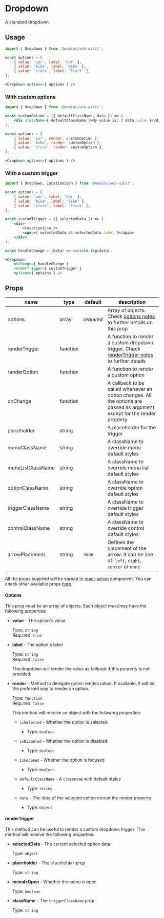 # Dropdown

A standard dropdown.

## Usage

```jsx
import { Dropdown } from '@nomios/web-uikit';

const options = [
    { value: 'car', label: 'Car' },
    { value: 'bike', label: 'Bike' },
    { value: 'truck', label: 'Truck' },
];

<Dropdown options={ options } />
```

### With custom options

```jsx
import { Dropdown } from '@nomios/web-uikit';

const customOption = ({ defaultClassName, data }) => (
    <div className={ defaultClassName }>My value is: { data.value }</div>
);

const options = [
    { value: 'car', render: customOption },
    { value: 'bike', render: customOption },
    { value: 'truck', render: customOption },
];

<Dropdown options={ options } />
```

### With a custom trigger

```jsx
import { Dropdown, LocationIcon } from '@nomios/web-uikit';

const options = [
    { value: 'car', label: 'Car' },
    { value: 'bike', label: 'Bike' },
    { value: 'truck', label: 'Truck' },
];

const customTrigger = ({ selectedData }) => (
    <div>
        <LocationIcon />
        <span>{ selectedData && selectedData.label }</span>
    </div>
);

const handleChange = (data) => console.log(data);

<Dropdown
    onChange={ handleChange }
    renderTrigger={ customTrigger }
    options={ options } />
```

## Props

| name | type | default | description |
| ---- | ---- | ------- | ----------- |
| options | array | *required* | Array of objects. Check [options notes](#options) to further details on this prop |
| renderTrigger | function | | A function to render a custom dropdown trigger. Check [renderTrigger notes](#renderTrigger) to further details |
| renderOption | function | | A function to render a custom option |
| onChange | function | | A callback to be called whenever an option changes. All the options are passed as argument except for the render property |
| placeholder | string | | A placeholder for the trigger |
| menuClassName | string | | A className to override menu default styles |
| menuListClassName | string | | A className to override menu list default styles |
| optionClassName | string | | A className to override option default styles |
| triggerClassName | string | | A className to override trigger default styles |
| controlClassName | string | | A className to override control default styles |
| arrowPlacement | string | `none` | Defines the placement of the arrow. It can be one of: `left`, `right`, `center` or `none` |

All the props supplied will be spread to [react-select](https://github.com/JedWatson/react-select) component.
You can check other available props [here](https://react-select.com/props).


#### Options

This prop must be an array of objects. Each object must/may have the following properties:

- **value** - The option's value.

	Type: `string`   
    Required: `true`

- **label** - The option's label

	Type: `string`   
    Required: `false`

	The dropdown will render the value as fallback if this property is not provided.

- **render** - Method to delegate option renderization. If available, it will be the preferred way to render an option.

	Type: `function`   
    Required: `false`

	This method will receive an object with the following properties:

	- `isSelected` - Whether the option is selected
		- Type: `boolean`

	- `isDisabled` - Whether the option is disabled
		- Type: `boolean`

	- `isFocused` - Whether the option is focused
		- Type: `boolean`

	- `defaultClassName` - A `classname` with default styles
		- Type: `string`

	- `data` - The data of the selected option except the render property
		- Type: `object`

#### renderTrigger

This method can be useful to render a custom dropdown trigger. This method will receive the following properties:

- **selectedData** - The current selected option data

	Type: `object`

- **placeholder** - The `placeholder` prop

	Type: `string`

- **menuIsOpen** - Whether the menu is open

	Type: `boolean`

- **className** - The `triggerClassName` prop

	Type: `string`

